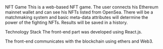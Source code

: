 NFT Game
This is a web-based NFT game. The user connects his Ethereum mainnet wallet and can see his NFTs listed from OpenSea. There will be a matchmaking system and basic meta-data attributes will determine the power of the fighting NFTs. Results will be saved in a history.

Technology Stack
The front-end part was developed using React.js.

The front-end communicates with the blockchain using ethers and Web3.
